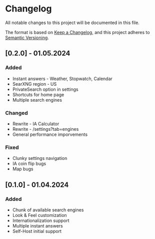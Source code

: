 # Changelog

All notable changes to this project will be documented in this file.

The format is based on [Keep a Changelog](https://keepachangelog.com/en/1.0.0/),
and this project adheres to [Semantic Versioning](https://semver.org/spec/v2.0.0.html).

## [0.2.0] - 01.05.2024

### Added

- Instant answers - Weather, Stopwatch, Calendar
- SearXNG region - US
- PrivateSearch option in settings
- Shortcuts for home page
- Multiple search engines

### Changed

- Rewrite - IA Calculator
- Rewrite - /settings?tab=engines
- General performance imporvements

### Fixed

- Clunky settings navigation
- IA coin flip bugs
- Map bugs

## [0.1.0] - 01.04.2024

### Added

- Chunk of available search engines
- Look & Feel customization
- Internationalization support
- Multiple instant answers
- Self-Host initial support
